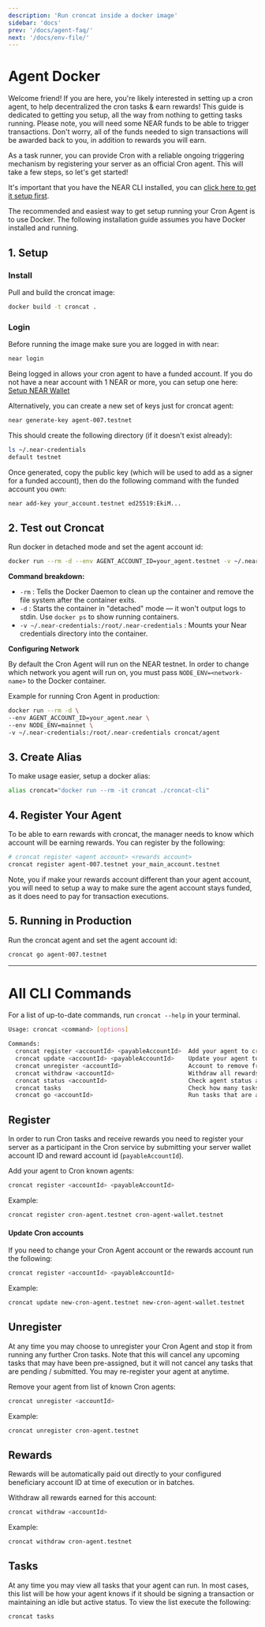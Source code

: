 ```yaml
---
description: 'Run croncat inside a docker image'
sidebar: 'docs'
prev: '/docs/agent-faq/'
next: '/docs/env-file/'
---
```


# Agent Docker

Welcome friend! If you are here, you're likely interested in setting up a cron agent, to help decentralized the cron tasks & earn rewards! This guide is dedicated to getting you setup, all the way from nothing to getting tasks running. Please note, you will need some NEAR funds to be able to trigger transactions. Don't worry, all of the funds needed to sign transactions will be awarded back to you, in addition to rewards you will earn.

As a task runner, you can provide Cron with a reliable ongoing triggering mechanism by registering your server as an official Cron agent. This will take a few steps, so let's get started! 

It's important that you have the NEAR CLI installed, you can [click here to get it setup first](https://github.com/near/near-cli/).

The recommended and easiest way to get setup running your Cron Agent is to use Docker. The following installation guide assumes you have Docker installed and running.

## 1. Setup

### Install

Pull and build the croncat image:

```bash
docker build -t croncat .
```

### Login

Before running the image make sure you are logged in with near:

```bash
near login
```

Being logged in allows your cron agent to have a funded account. If you do not have a near account with 1 NEAR or more, you can setup one here: [Setup NEAR Wallet](https://wallet.near.org/)

Alternatively, you can create a new set of keys just for croncat agent:

```bash
near generate-key agent-007.testnet
```

This should create the following directory (if it doesn't exist already):

```bash
ls ~/.near-credentials
default testnet
```

Once generated, copy the public key (which will be used to add as a signer for a funded account), then do the following command with the funded account you own:

```bash
near add-key your_account.testnet ed25519:EkiM...
```

## 2. Test out Croncat

Run docker in detached mode and set the agent account id:

```bash
docker run --rm -d --env AGENT_ACCOUNT_ID=your_agent.testnet -v ~/.near-credentials:/root/.near-credentials croncat tasks
```

**Command breakdown:**
- `-rm` : Tells the Docker Daemon to clean up the container and remove the file system after the container exits.
- `-d` : Starts the container in "detached" mode &mdash; it won't output logs to stdin. Use `docker ps` to show running containers.
- `-v ~/.near-credentials:/root/.near-credentials` : Mounts your Near credentials directory into the container.

**Configuring Network**

By default the Cron Agent will run on the NEAR testnet. In order to change which network you agent will run on, you must pass `NODE_ENV=<network-name>` to the Docker container.

Example for running Cron Agent in production:
```bash
docker run --rm -d \
--env AGENT_ACCOUNT_ID=your_agent.near \
--env NODE_ENV=mainnet \
-v ~/.near-credentials:/root/.near-credentials croncat/agent
```

## 3. Create Alias

To make usage easier, setup a docker alias:

```bash
alias croncat="docker run --rm -it croncat ./croncat-cli"
```

## 4. Register Your Agent

To be able to earn rewards with croncat, the manager needs to know which account will be earning rewards. You can register by the following:

```bash
# croncat register <agent account> <rewards account>
croncat register agent-007.testnet your_main_account.testnet
```

Note, you if make your rewards account different than your agent account, you will need to setup a way to make sure the agent account stays funded, as it does need to pay for transaction executions.

## 5. Running in Production

Run the croncat agent and set the agent account id:

```bash
croncat go agent-007.testnet
```

----

# All CLI Commands

For a list of up-to-date commands, run `croncat --help` in your terminal.

```bash
Usage: croncat <command> [options]

Commands:
  croncat register <accountId> <payableAccountId>  Add your agent to cron known agents
  croncat update <accountId> <payableAccountId>    Update your agent to cron known agents
  croncat unregister <accountId>                   Account to remove from list of active agents.
  croncat withdraw <accountId>                     Withdraw all rewards earned for this account
  croncat status <accountId>                       Check agent status and balance for this account
  croncat tasks                                    Check how many tasks are available
  croncat go <accountId>                           Run tasks that are available, if agent is registered and has balance
```

## Register
 In order to run Cron tasks and receive rewards you need to register your server as a participant in the Cron service by submitting your server wallet account ID and reward account id (`payableAccountId`).

Add your agent to Cron known agents:
```bash
croncat register <accountId> <payableAccountId>
```

Example:
```bash
croncat register cron-agent.testnet cron-agent-wallet.testnet
```

#### Update Cron accounts
If you need to change your Cron Agent account or the rewards account run the following:

```bash
croncat register <accountId> <payableAccountId>
```

Example:
```bash
croncat update new-cron-agent.testnet new-cron-agent-wallet.testnet
```


## Unregister
At any time you may choose to unregister your Cron Agent and stop it from running any further Cron tasks. Note that this will cancel any upcoming tasks that may have been pre-assigned, but it will not cancel any tasks that are pending / submitted. You may re-register your agent at anytime.

Remove your agent from list of known Cron agents:
```bash
croncat unregister <accountId>
```

Example:
```bash
croncat unregister cron-agent.testnet
```

## Rewards
Rewards will be automatically paid out directly to your configured beneficiary account ID at time of execution or in batches.

Withdraw all rewards earned for this account:
```bash
croncat withdraw <accountId>
```

Example:
```bash
croncat withdraw cron-agent.testnet
```

## Tasks
At any time you may view all tasks that your agent can run. In most cases, this list will be how your agent knows if it should be signing a transaction or maintaining an idle but active status. To view the list execute the following:

```bash
croncat tasks
```
